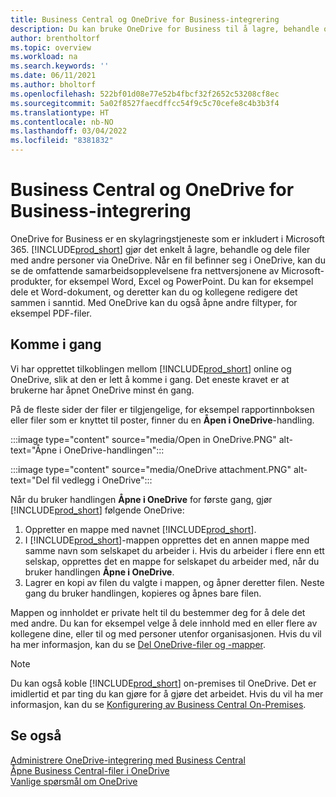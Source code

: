 ```yaml
---
title: Business Central og OneDrive for Business-integrering
description: Du kan bruke OneDrive for Business til å lagre, behandle og dele filer, for eksempel rapporter eller filvedlegg.
author: brentholtorf
ms.topic: overview
ms.workload: na
ms.search.keywords: ''
ms.date: 06/11/2021
ms.author: bholtorf
ms.openlocfilehash: 522bf01d08e77e52b4fbcf32f2652c53208cf8ec
ms.sourcegitcommit: 5a02f8527faecdffcc54f9c5c70cefe8c4b3b3f4
ms.translationtype: HT
ms.contentlocale: nb-NO
ms.lasthandoff: 03/04/2022
ms.locfileid: "8381832"
---
```

# <a name="business-central-and-onedrive-for-business-integration"></a>Business Central og OneDrive for Business-integrering
OneDrive for Business er en skylagringstjeneste som er inkludert i Microsoft 365. [!INCLUDE[prod_short](includes/prod_short.md)] gjør det enkelt å lagre, behandle og dele filer med andre personer via OneDrive. Når en fil befinner seg i OneDrive, kan du se de omfattende samarbeidsopplevelsene fra nettversjonene av Microsoft-produkter, for eksempel Word, Excel og PowerPoint. Du kan for eksempel dele et Word-dokument, og deretter kan du og kollegene redigere det sammen i sanntid. Med OneDrive kan du også åpne andre filtyper, for eksempel PDF-filer. 

## <a name="getting-started"></a>Komme i gang
Vi har opprettet tilkoblingen mellom [!INCLUDE[prod_short](includes/prod_short.md)] online og OneDrive, slik at den er lett å komme i gang. Det eneste kravet er at brukerne har åpnet OneDrive minst én gang. 

På de fleste sider der filer er tilgjengelige, for eksempel rapportinnboksen eller filer som er knyttet til poster, finner du en **Åpen i OneDrive**-handling.

:::image type="content" source="media/Open in OneDrive.PNG" alt-text="Åpne i OneDrive-handlingen":::

 
:::image type="content" source="media/OneDrive attachment.PNG" alt-text="Del fil vedlegg i OneDrive":::

Når du bruker handlingen **Åpne i OneDrive** for første gang, gjør [!INCLUDE[prod_short](includes/prod_short.md)] følgende OneDrive:

1. Oppretter en mappe med navnet [!INCLUDE[prod_short](includes/prod_short.md)]. 
2. I [!INCLUDE[prod_short](includes/prod_short.md)]-mappen opprettes det en annen mappe med samme navn som selskapet du arbeider i. Hvis du arbeider i flere enn ett selskap, opprettes det en mappe for selskapet du arbeider med, når du bruker handlingen **Åpne i OneDrive**. 
3. Lagrer en kopi av filen du valgte i mappen, og åpner deretter filen. Neste gang du bruker handlingen, kopieres og åpnes bare filen. 

Mappen og innholdet er private helt til du bestemmer deg for å dele det med andre. Du kan for eksempel velge å dele innhold med en eller flere av kollegene dine, eller til og med personer utenfor organisasjonen. Hvis du vil ha mer informasjon, kan du se [Del OneDrive-filer og -mapper](https://support.microsoft.com/en-us/office/share-onedrive-files-and-folders-9fcc2f7d-de0c-4cec-93b0-a82024800c07).

> [!NOTE]
> Du kan også koble [!INCLUDE[prod_short](includes/prod_short.md)] on-premises til OneDrive. Det er imidlertid et par ting du kan gjøre for å gjøre det arbeidet. Hvis du vil ha mer informasjon, kan du se [Konfigurering av Business Central On-Premises](admin-onedrive-integration.md#configuring-business-central-on-premises).

## <a name="see-also"></a>Se også
[Administrere OneDrive-integrering med Business Central](admin-onedrive-integration.md)  
[Åpne Business Central-filer i OneDrive](across-share-onedrive.md)  
[Vanlige spørsmål om OneDrive](admin-onedrive-faq.md)